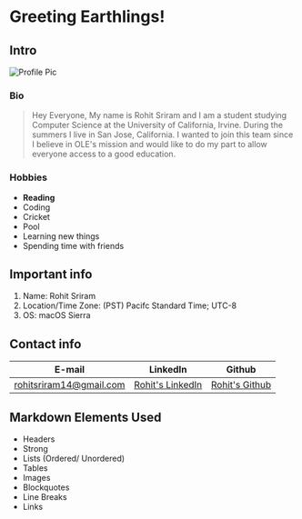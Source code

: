 # Greeting Earthlings!
## Intro
![Profile Pic](http://moziru.com/images/pen-clipart-inkpot-17.jpg)
### Bio
>Hey Everyone, 
My name is Rohit Sriram and I am a student studying Computer Science at the University of California, Irvine.
During the summers I live in San Jose, California. I wanted to join this team since I believe in OLE's mission and would
like to do my part to allow everyone access to a good education. 

### Hobbies
* __Reading__
* Coding
* Cricket
* Pool
* Learning new things
* Spending time with friends

## Important info
1. Name: Rohit Sriram
2. Location/Time Zone: (PST) Pacifc Standard Time; UTC-8
3. OS: macOS Sierra

## Contact info
E-mail                  | LinkedIn                                                          | Github                        |
------------------------|-------------------------------------------------------------------|-------------------------------|
rohitsriram14@gmail.com | [Rohit's LinkedIn](https://www.linkedin.com/in/rohit-s-010ba793/) | [Rohit's Github](https://github.com/rohitsriram)|

## Markdown Elements Used
* Headers
* Strong
* Lists (Ordered/ Unordered)
* Tables
* Images
* Blockquotes
* Line Breaks
* Links

